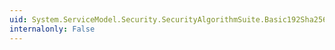 ```yaml
---
uid: System.ServiceModel.Security.SecurityAlgorithmSuite.Basic192Sha256
internalonly: False
---
```

